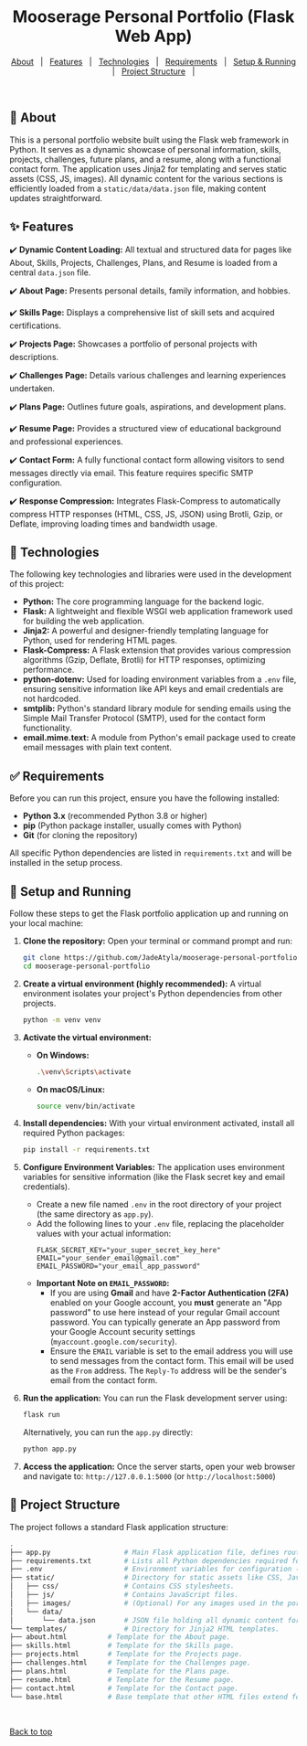 <h1 align="center">Mooserage Personal Portfolio (Flask Web App)</h1>

<p align="center">
  <a href="#dart-about">About</a> &#xa0; | &#xa0; 
  <a href="#sparkles-features">Features</a> &#xa0; | &#xa0;
  <a href="#rocket-technologies">Technologies</a> &#xa0; | &#xa0;
  <a href="#white_check_mark-requirements">Requirements</a> &#xa0; | &#xa0;
  <a href="#checkered_flag-setup-and-running">Setup & Running</a> &#xa0; | &#xa0;
  <a href="#file_folder-project-structure">Project Structure</a> &#xa0; | &#xa0;
</p>

<br>

## :dart: About ##

This is a personal portfolio website built using the Flask web framework in Python. It serves as a dynamic showcase of personal information, skills, projects, challenges, future plans, and a resume, along with a functional contact form. The application uses Jinja2 for templating and serves static assets (CSS, JS, images). All dynamic content for the various sections is efficiently loaded from a `static/data/data.json` file, making content updates straightforward.

## :sparkles: Features ##

:heavy_check_mark: **Dynamic Content Loading:** All textual and structured data for pages like About, Skills, Projects, Challenges, Plans, and Resume is loaded from a central `data.json` file.

:heavy_check_mark: **About Page:** Presents personal details, family information, and hobbies.

:heavy_check_mark: **Skills Page:** Displays a comprehensive list of skill sets and acquired certifications.

:heavy_check_mark: **Projects Page:** Showcases a portfolio of personal projects with descriptions.

:heavy_check_mark: **Challenges Page:** Details various challenges and learning experiences undertaken.

:heavy_check_mark: **Plans Page:** Outlines future goals, aspirations, and development plans.

:heavy_check_mark: **Resume Page:** Provides a structured view of educational background and professional experiences.

:heavy_check_mark: **Contact Form:** A fully functional contact form allowing visitors to send messages directly via email. This feature requires specific SMTP configuration.

:heavy_check_mark: **Response Compression:** Integrates Flask-Compress to automatically compress HTTP responses (HTML, CSS, JS, JSON) using Brotli, Gzip, or Deflate, improving loading times and bandwidth usage.

## :rocket: Technologies ##

The following key technologies and libraries were used in the development of this project:

-   **Python:** The core programming language for the backend logic.
-   **Flask:** A lightweight and flexible WSGI web application framework used for building the web application.
-   **Jinja2:** A powerful and designer-friendly templating language for Python, used for rendering HTML pages.
-   **Flask-Compress:** A Flask extension that provides various compression algorithms (Gzip, Deflate, Brotli) for HTTP responses, optimizing performance.
-   **python-dotenv:** Used for loading environment variables from a `.env` file, ensuring sensitive information like API keys and email credentials are not hardcoded.
-   **smtplib:** Python's standard library module for sending emails using the Simple Mail Transfer Protocol (SMTP), used for the contact form functionality.
-   **email.mime.text:** A module from Python's email package used to create email messages with plain text content.

## :white_check_mark: Requirements ##

Before you can run this project, ensure you have the following installed:

-   **Python 3.x** (recommended Python 3.8 or higher)
-   **pip** (Python package installer, usually comes with Python)
-   **Git** (for cloning the repository)

All specific Python dependencies are listed in `requirements.txt` and will be installed in the setup process.

## :checkered_flag: Setup and Running ##

Follow these steps to get the Flask portfolio application up and running on your local machine:

1.  **Clone the repository:**
    Open your terminal or command prompt and run:
    ```bash
    git clone https://github.com/JadeAtyla/mooserage-personal-portfolio.git
    cd mooserage-personal-portfolio
    ```

2.  **Create a virtual environment (highly recommended):**
    A virtual environment isolates your project's Python dependencies from other projects.
    ```bash
    python -m venv venv
    ```

3.  **Activate the virtual environment:**
    * **On Windows:**
        ```bash
        .\venv\Scripts\activate
        ```
    * **On macOS/Linux:**
        ```bash
        source venv/bin/activate
        ```

4.  **Install dependencies:**
    With your virtual environment activated, install all required Python packages:
    ```bash
    pip install -r requirements.txt
    ```

5.  **Configure Environment Variables:**
    The application uses environment variables for sensitive information (like the Flask secret key and email credentials).
    * Create a new file named `.env` in the root directory of your project (the same directory as `app.py`).
    * Add the following lines to your `.env` file, replacing the placeholder values with your actual information:
        ```dotenv
        FLASK_SECRET_KEY="your_super_secret_key_here"
        EMAIL="your_sender_email@gmail.com"
        EMAIL_PASSWORD="your_email_app_password"
        ```
    * **Important Note on `EMAIL_PASSWORD`:**
        * If you are using **Gmail** and have **2-Factor Authentication (2FA)** enabled on your Google account, you **must** generate an "App password" to use here instead of your regular Gmail account password. You can typically generate an App password from your Google Account security settings (`myaccount.google.com/security`).
        * Ensure the `EMAIL` variable is set to the email address you will use to send messages from the contact form. This email will be used as the `From` address. The `Reply-To` address will be the sender's email from the contact form.

6.  **Run the application:**
    You can run the Flask development server using:
    ```bash
    flask run
    ```
    Alternatively, you can run the `app.py` directly:
    ```bash
    python app.py
    ```

7.  **Access the application:**
    Once the server starts, open your web browser and navigate to:
    `http://127.0.0.1:5000` (or `http://localhost:5000`)

## :file_folder: Project Structure ##

The project follows a standard Flask application structure:

```bash
.
├── app.py                  # Main Flask application file, defines routes and logic.
├── requirements.txt        # Lists all Python dependencies required for the project.
├── .env                    # Environment variables for configuration (e.g., secret key, email credentials).
├── static/                 # Directory for static assets like CSS, JavaScript, images, and data.
│   ├── css/                # Contains CSS stylesheets.
│   ├── js/                 # Contains JavaScript files.
│   ├── images/             # (Optional) For any images used in the portfolio.
│   └── data/
│       └── data.json       # JSON file holding all dynamic content for the portfolio pages.
└── templates/              # Directory for Jinja2 HTML templates.
├── about.html          # Template for the About page.
├── skills.html         # Template for the Skills page.
├── projects.html       # Template for the Projects page.
├── challenges.html     # Template for the Challenges page.
├── plans.html          # Template for the Plans page.
├── resume.html         # Template for the Resume page.
├── contact.html        # Template for the Contact page.
└── base.html           # Base template that other HTML files extend for common layout elements.
```
&#xa0;

<a href="#top">Back to top</a>
